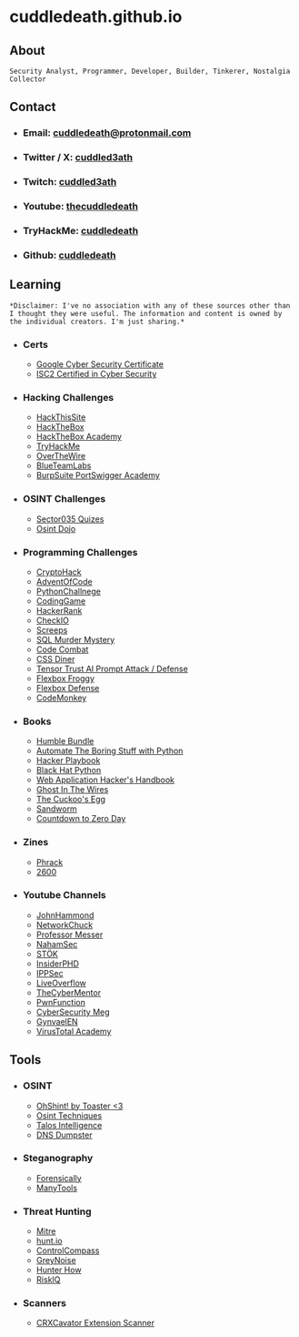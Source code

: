 # cuddledeath.github.io

## About
    Security Analyst, Programmer, Developer, Builder, Tinkerer, Nostalgia Collector
    
## Contact

* ### Email: cuddledeath@protonmail.com
* ### Twitter / X: [cuddled3ath](https://twitter.com/CuddleD3ath)
* ### Twitch: [cuddled3ath](https://www.twitch.tv/cuddled3ath/about)
* ### Youtube: [thecuddledeath](https://www.youtube.com/channel/UCzD3PWJX9_k4_RAJgBOrArw)
* ### TryHackMe: [cuddledeath](https://tryhackme.com/p/cuddledeath)
* ### Github: [cuddledeath](https://github.com/cuddledeath)

## Learning 
    *Disclaimer: I've no association with any of these sources other than I thought they were useful. The information and content is owned by the individual creators. I'm just sharing.*
    
* ### Certs
    * [Google Cyber Security Certificate](https://www.coursera.org/professional-certificates/google-cybersecurity)
    * [ISC2 Certified in Cyber Security](https://www.isc2.org/certifications/cc)

* ### Hacking Challenges
    * [HackThisSite](https://www.hackthissite.org/)
    * [HackTheBox](https://www.hackthebox.com/)
    * [HackTheBox Academy](https://academy.hackthebox.com/)
    * [TryHackMe](https://tryhackme.com/)
    * [OverTheWire](https://overthewire.org/)
    * [BlueTeamLabs](https://blueteamlabs.online/)
    * [BurpSuite PortSwigger Academy](https://portswigger.net/web-security)

* ### OSINT Challenges
    * [Sector035 Quizes](https://quiz.sector035.nl)
    * [Osint Dojo](https://www.osintdojo.com/)

* ### Programming Challenges
    * [CryptoHack](https://cryptohack.org/)
    * [AdventOfCode](https://adventofcode.com/)
    * [PythonChallnege](http://www.pythonchallenge.com/)
    * [CodingGame](https://www.codingame.com/start/)
    * [HackerRank](https://www.hackerrank.com/)
    * [CheckIO](https://checkio.org/)
    * [Screeps](https://screeps.com/)
    * [SQL Murder Mystery](https://mystery.knightlab.com/)
    * [Code Combat](https://codecombat.com/)
    * [CSS Diner](https://flukeout.github.io/)
    * [Tensor Trust AI Prompt Attack / Defense](https://tensortrust.ai/)
    * [Flexbox Froggy](https://flexboxfroggy.com/)
    * [Flexbox Defense](http://www.flexboxdefense.com/)
    * [CodeMonkey](https://www.codemonkey.com/)

* ### Books
    * [Humble Bundle](https://humblebundle.com)
    * [Automate The Boring Stuff with Python](https://www.amazon.com/Automate-Boring-Stuff-Python-2nd/dp/1593279922/ref=sr_1_1?crid=34R2QOMBYX9W9&keywords=automate+the+boring+stuff+with+python&qid=1703770532&sprefix=automate+the+bo%2Caps%2C156&sr=8-1)
    * [Hacker Playbook](https://www.amazon.com/Hacker-Playbook-Practical-Penetration-Testing/dp/1494932636/ref=sr_1_1?crid=1E9INAUH5SDNH&keywords=hacker+playbook&qid=1703770587&sprefix=hacker+playbook%2Caps%2C128&sr=8-1)
    * [Black Hat Python](https://www.amazon.com/Black-Hat-Python-2nd-Programming/dp/1718501129/ref=sr_1_1?crid=2DSR7OH6BZ2I8&keywords=black+hat+python&qid=1703770662&sprefix=black+hat+python%2Caps%2C120&sr=8-1)
    * [Web Application Hacker's Handbook](https://www.amazon.com/Web-Application-Hackers-Handbook-Exploiting/dp/1118026470/ref=sr_1_4?crid=28JPSNHE45LV9&keywords=web+application&qid=1703770699&sprefix=web+application+%2Caps%2C126&sr=8-4)
    * [Ghost In The Wires](https://www.amazon.com/Ghost-Wires-Adventures-Worlds-Paperback/dp/B00EQC1S18/ref=sr_1_4?crid=2WVODGK05MPMT&keywords=ghost+in+the+wires&qid=1703770794&sprefix=ghost+in+the+wires%2Caps%2C120&sr=8-4)
    * [The Cuckoo's Egg](https://www.amazon.com/Cuckoos-Egg-Tracking-Computer-Espionage/dp/1416507787/ref=sr_1_1?crid=RLW26JDZT2L0&keywords=cuckoo%27s+nest+hacker&qid=1703770828&sprefix=cuckoos+nest+hacker%2Caps%2C325&sr=8-1)
    * [Sandworm](https://www.amazon.com/Sandworm-Cyberwar-Kremlins-Dangerous-Hackers/dp/0525564632/ref=sr_1_1?crid=8A33I30WSDUP&keywords=sandworm&qid=1703770887&sprefix=sandworm%2Caps%2C111&sr=8-1)
    * [Countdown to Zero Day](https://www.amazon.com/Countdown-Zero-Day-Stuxnet-Digital/dp/0770436196/ref=m_crc_dp_lf_d_t1_d_sccl_2_2/136-9326468-7667164?pd_rd_w=J6Jcx&content-id=amzn1.sym.76a0b561-a7b4-41dc-9467-a85a2fa27c1c&pf_rd_p=76a0b561-a7b4-41dc-9467-a85a2fa27c1c&pf_rd_r=BZ4SK8HJBYHCXSWDVYMK&pd_rd_wg=v9znb&pd_rd_r=6dd0a509-b2d1-4b51-ae6e-d7e3d3c345b7&pd_rd_i=0770436196&psc=1)

* ### Zines
    * [Phrack](http://www.phrack.org/)
    * [2600](https://www.2600.com/)

* ### Youtube Channels
    * [JohnHammond](https://www.youtube.com/@_JohnHammond)
    * [NetworkChuck](https://www.youtube.com/@NetworkChuck)
    * [Professor Messer](https://www.youtube.com/@professormesser)
    * [NahamSec](https://www.youtube.com/@NahamSec)
    * [STÖK](https://www.youtube.com/@STOKfredrik)
    * [InsiderPHD](https://www.youtube.com/@InsiderPhD)
    * [IPPSec](https://www.youtube.com/@ippsec)
    * [LiveOverflow](https://www.youtube.com/@LiveOverflow)
    * [TheCyberMentor](https://www.youtube.com/@TCMSecurityAcademy)
    * [PwnFunction](https://www.youtube.com/@PwnFunction)
    * [CyberSecurity Meg](https://www.youtube.com/@CybersecurityMeg)
    * [GynvaelEN](https://www.youtube.com/@GynvaelEN)
    * [VirusTotal Academy](https://www.youtube.com/playlist?list=PLO3ARB-zEuSOUZZkAd9r7PNXZagTQ6Y8x)

## Tools

* ### OSINT
    * [OhShint! by Toaster <3](https://ohshint.gitbook.io/oh-shint-its-a-blog/)
    * [Osint Techniques](https://www.osinttechniques.com/#)
    * [Talos Intelligence](https://talosintelligence.com)
    * [DNS Dumpster](https://dnsdumpster.com)
      
* ### Steganography
    * [Forensically](https://29a.ch/photo-forensics/#forensic-magnifier)
    * [ManyTools](https://manytools.org/)
      
* ### Threat Hunting
    * [Mitre](https://attack.mitre.org/)
    * [hunt.io](https://hunt.io)
    * [ControlCompass](https://controlcompass.github.io)
    * [GreyNoise](https://www.greynoise.io)
    * [Hunter How](https://hunter.how/)
    * [RiskIQ](https://community.riskiq.com/)
      
* ### Scanners
    * [CRXCavator Extension Scanner](https://crxcavator.io/)

